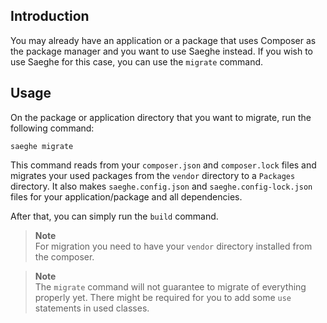 ## Introduction

You may already have an application or a package that uses Composer as the package manager
and you want to use Saeghe instead.
If you wish to use Saeghe for this case, you can use the `migrate` command.

## Usage

On the package or application directory that you want to migrate, run the following command:

```shell
saeghe migrate
```

This command reads from your `composer.json` and `composer.lock` files and migrates your used packages
from the `vendor` directory to a `Packages` directory. It also makes `saeghe.config.json` and
`saeghe.config-lock.json` files for your application/package and all dependencies.

After that, you can simply run the `build` command.

> **Note**  
> For migration you need to have your `vendor` directory installed from the composer.

> **Note**  
> The `migrate` command will not guarantee to migrate of everything properly yet.
> There might be required for you to add some `use` statements in used classes.

